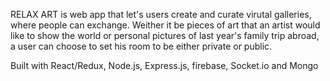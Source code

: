 RELAX ART is web app that let's users create and curate virutal galleries, where people can exchange. Weither it be pieces of art that an artist would like to show the world or personal pictures of last year's family trip abroad, a user can choose to set his room to be either private or public.

Built with React/Redux, Node.js, Express.js, firebase, Socket.io and Mongo
